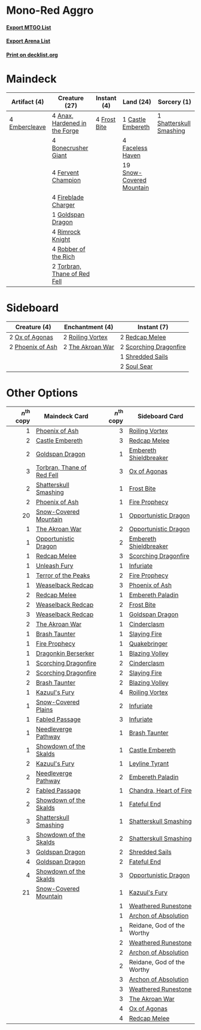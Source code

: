 # Mono-Red Aggro

#### [Export MTGO List](../collection/Mono-Red%20Aggro/Mono-Red%20Aggro.txt)
#### [Export Arena List](../collection/Mono-Red%20Aggro/Mono-Red%20Aggro_arena.txt)
#### [Print on decklist.org](http://decklist.org/?deckmain=4%09Anax,%20Hardened%20in%20the%20Forge%0A4%09Bonecrusher%20Giant%0A1%09Castle%20Embereth%0A4%09Embercleave%0A4%09Faceless%20Haven%0A4%09Fervent%20Champion%0A4%09Fireblade%20Charger%0A4%09Frost%20Bite%0A1%09Goldspan%20Dragon%0A4%09Rimrock%20Knight%0A4%09Robber%20of%20the%20Rich%0A1%09Shatterskull%20Smashing%0A19%09Snow-Covered%20Mountain%0A2%09Torbran,%20Thane%20of%20Red%20Fell&deckside=2%09Ox%20of%20Agonas%0A2%09Phoenix%20of%20Ash%0A2%09Redcap%20Melee%0A2%09Roiling%20Vortex%0A2%09Scorching%20Dragonfire%0A1%09Shredded%20Sails%0A2%09Soul%20Sear%0A2%09The%20Akroan%20War)
# Maindeck

|                                      Artifact (4)                                      |                                             Creature (27)                                              |                                      Instant (4)                                      |                                             Land (24)                                             |                                           Sorcery (1)                                            |
|----------------------------------------------------------------------------------------|--------------------------------------------------------------------------------------------------------|---------------------------------------------------------------------------------------|---------------------------------------------------------------------------------------------------|--------------------------------------------------------------------------------------------------|
|4 [Embercleave](http://gatherer.wizards.com/Pages/Card/Details.aspx?multiverseid=473082)|4 [Anax, Hardened in the Forge](http://gatherer.wizards.com/Pages/Card/Details.aspx?multiverseid=476376)|4 [Frost Bite](http://gatherer.wizards.com/Pages/Card/Details.aspx?multiverseid=503750)|1 [Castle Embereth](http://gatherer.wizards.com/Pages/Card/Details.aspx?multiverseid=473201)       |1 [Shatterskull Smashing](http://gatherer.wizards.com/Pages/Card/Details.aspx?multiverseid=491802)|
|                                                                                        |4 [Bonecrusher Giant](http://gatherer.wizards.com/Pages/Card/Details.aspx?multiverseid=473077)          |                                                                                       |4 [Faceless Haven](http://gatherer.wizards.com/Pages/Card/Details.aspx?multiverseid=503874)        |                                                                                                  |
|                                                                                        |4 [Fervent Champion](http://gatherer.wizards.com/Pages/Card/Details.aspx?multiverseid=473086)           |                                                                                       |19 [Snow-Covered Mountain](http://gatherer.wizards.com/Pages/Card/Details.aspx?multiverseid=121233)|                                                                                                  |
|                                                                                        |4 [Fireblade Charger](http://gatherer.wizards.com/Pages/Card/Details.aspx?multiverseid=491779)          |                                                                                       |                                                                                                   |                                                                                                  |
|                                                                                        |1 [Goldspan Dragon](http://gatherer.wizards.com/Pages/Card/Details.aspx?multiverseid=503751)            |                                                                                       |                                                                                                   |                                                                                                  |
|                                                                                        |4 [Rimrock Knight](http://gatherer.wizards.com/Pages/Card/Details.aspx?multiverseid=473099)             |                                                                                       |                                                                                                   |                                                                                                  |
|                                                                                        |4 [Robber of the Rich](http://gatherer.wizards.com/Pages/Card/Details.aspx?multiverseid=473100)         |                                                                                       |                                                                                                   |                                                                                                  |
|                                                                                        |2 [Torbran, Thane of Red Fell](http://gatherer.wizards.com/Pages/Card/Details.aspx?multiverseid=473109) |                                                                                       |                                                                                                   |                                                                                                  |


# Sideboard

|                                       Creature (4)                                        |                                      Enchantment (4)                                      |                                           Instant (7)                                           |
|-------------------------------------------------------------------------------------------|-------------------------------------------------------------------------------------------|-------------------------------------------------------------------------------------------------|
|2 [Ox of Agonas](http://gatherer.wizards.com/Pages/Card/Details.aspx?multiverseid=476398)  |2 [Roiling Vortex](http://gatherer.wizards.com/Pages/Card/Details.aspx?multiverseid=491797)|2 [Redcap Melee](http://gatherer.wizards.com/Pages/Card/Details.aspx?multiverseid=473097)        |
|2 [Phoenix of Ash](http://gatherer.wizards.com/Pages/Card/Details.aspx?multiverseid=476399)|2 [The Akroan War](http://gatherer.wizards.com/Pages/Card/Details.aspx?multiverseid=476375)|2 [Scorching Dragonfire](http://gatherer.wizards.com/Pages/Card/Details.aspx?multiverseid=473101)|
|                                                                                           |                                                                                           |1 [Shredded Sails](http://gatherer.wizards.com/Pages/Card/Details.aspx?multiverseid=479656)      |
|                                                                                           |                                                                                           |2 [Soul Sear](http://gatherer.wizards.com/Pages/Card/Details.aspx?multiverseid=485483)           |


# Other Options

|*n*<sup>th</sup> copy|                                            Maindeck Card                                            |*n*<sup>th</sup> copy|                                         Sideboard Card                                          |
|--------------------:|-----------------------------------------------------------------------------------------------------|--------------------:|-------------------------------------------------------------------------------------------------|
|                    1|[Phoenix of Ash](http://gatherer.wizards.com/Pages/Card/Details.aspx?multiverseid=476399)            |                    3|[Roiling Vortex](http://gatherer.wizards.com/Pages/Card/Details.aspx?multiverseid=491797)        |
|                    2|[Castle Embereth](http://gatherer.wizards.com/Pages/Card/Details.aspx?multiverseid=473201)           |                    3|[Redcap Melee](http://gatherer.wizards.com/Pages/Card/Details.aspx?multiverseid=473097)          |
|                    2|[Goldspan Dragon](http://gatherer.wizards.com/Pages/Card/Details.aspx?multiverseid=503751)           |                    1|[Embereth Shieldbreaker](http://gatherer.wizards.com/Pages/Card/Details.aspx?multiverseid=473084)|
|                    3|[Torbran, Thane of Red Fell](http://gatherer.wizards.com/Pages/Card/Details.aspx?multiverseid=473109)|                    3|[Ox of Agonas](http://gatherer.wizards.com/Pages/Card/Details.aspx?multiverseid=476398)          |
|                    2|[Shatterskull Smashing](http://gatherer.wizards.com/Pages/Card/Details.aspx?multiverseid=491802)     |                    1|[Frost Bite](http://gatherer.wizards.com/Pages/Card/Details.aspx?multiverseid=503750)            |
|                    2|[Phoenix of Ash](http://gatherer.wizards.com/Pages/Card/Details.aspx?multiverseid=476399)            |                    1|[Fire Prophecy](http://gatherer.wizards.com/Pages/Card/Details.aspx?multiverseid=479636)         |
|                   20|[Snow-Covered Mountain](http://gatherer.wizards.com/Pages/Card/Details.aspx?multiverseid=121233)     |                    1|[Opportunistic Dragon](http://gatherer.wizards.com/Pages/Card/Details.aspx?multiverseid=473095)  |
|                    1|[The Akroan War](http://gatherer.wizards.com/Pages/Card/Details.aspx?multiverseid=476375)            |                    2|[Opportunistic Dragon](http://gatherer.wizards.com/Pages/Card/Details.aspx?multiverseid=473095)  |
|                    1|[Opportunistic Dragon](http://gatherer.wizards.com/Pages/Card/Details.aspx?multiverseid=473095)      |                    2|[Embereth Shieldbreaker](http://gatherer.wizards.com/Pages/Card/Details.aspx?multiverseid=473084)|
|                    1|[Redcap Melee](http://gatherer.wizards.com/Pages/Card/Details.aspx?multiverseid=473097)              |                    3|[Scorching Dragonfire](http://gatherer.wizards.com/Pages/Card/Details.aspx?multiverseid=473101)  |
|                    1|[Unleash Fury](http://gatherer.wizards.com/Pages/Card/Details.aspx?multiverseid=485493)              |                    1|[Infuriate](http://gatherer.wizards.com/Pages/Card/Details.aspx?multiverseid=466899)             |
|                    1|[Terror of the Peaks](http://gatherer.wizards.com/Pages/Card/Details.aspx?multiverseid=485487)       |                    2|[Fire Prophecy](http://gatherer.wizards.com/Pages/Card/Details.aspx?multiverseid=479636)         |
|                    1|[Weaselback Redcap](http://gatherer.wizards.com/Pages/Card/Details.aspx?multiverseid=473110)         |                    3|[Phoenix of Ash](http://gatherer.wizards.com/Pages/Card/Details.aspx?multiverseid=476399)        |
|                    2|[Redcap Melee](http://gatherer.wizards.com/Pages/Card/Details.aspx?multiverseid=473097)              |                    1|[Embereth Paladin](http://gatherer.wizards.com/Pages/Card/Details.aspx?multiverseid=473083)      |
|                    2|[Weaselback Redcap](http://gatherer.wizards.com/Pages/Card/Details.aspx?multiverseid=473110)         |                    2|[Frost Bite](http://gatherer.wizards.com/Pages/Card/Details.aspx?multiverseid=503750)            |
|                    3|[Weaselback Redcap](http://gatherer.wizards.com/Pages/Card/Details.aspx?multiverseid=473110)         |                    1|[Goldspan Dragon](http://gatherer.wizards.com/Pages/Card/Details.aspx?multiverseid=503751)       |
|                    2|[The Akroan War](http://gatherer.wizards.com/Pages/Card/Details.aspx?multiverseid=476375)            |                    1|[Cinderclasm](http://gatherer.wizards.com/Pages/Card/Details.aspx?multiverseid=491776)           |
|                    1|[Brash Taunter](http://gatherer.wizards.com/Pages/Card/Details.aspx?multiverseid=485456)             |                    1|[Slaying Fire](http://gatherer.wizards.com/Pages/Card/Details.aspx?multiverseid=473105)          |
|                    1|[Fire Prophecy](http://gatherer.wizards.com/Pages/Card/Details.aspx?multiverseid=479636)             |                    1|[Quakebringer](http://gatherer.wizards.com/Pages/Card/Details.aspx?multiverseid=503757)          |
|                    1|[Dragonkin Berserker](http://gatherer.wizards.com/Pages/Card/Details.aspx?multiverseid=503743)       |                    1|[Blazing Volley](http://gatherer.wizards.com/Pages/Card/Details.aspx?multiverseid=426821)        |
|                    1|[Scorching Dragonfire](http://gatherer.wizards.com/Pages/Card/Details.aspx?multiverseid=473101)      |                    2|[Cinderclasm](http://gatherer.wizards.com/Pages/Card/Details.aspx?multiverseid=491776)           |
|                    2|[Scorching Dragonfire](http://gatherer.wizards.com/Pages/Card/Details.aspx?multiverseid=473101)      |                    2|[Slaying Fire](http://gatherer.wizards.com/Pages/Card/Details.aspx?multiverseid=473105)          |
|                    2|[Brash Taunter](http://gatherer.wizards.com/Pages/Card/Details.aspx?multiverseid=485456)             |                    2|[Blazing Volley](http://gatherer.wizards.com/Pages/Card/Details.aspx?multiverseid=426821)        |
|                    1|[Kazuul's Fury](http://gatherer.wizards.com/Pages/Card/Details.aspx?multiverseid=491786)             |                    4|[Roiling Vortex](http://gatherer.wizards.com/Pages/Card/Details.aspx?multiverseid=491797)        |
|                    1|[Snow-Covered Plains](http://gatherer.wizards.com/Pages/Card/Details.aspx?multiverseid=121267)       |                    2|[Infuriate](http://gatherer.wizards.com/Pages/Card/Details.aspx?multiverseid=466899)             |
|                    1|[Fabled Passage](http://gatherer.wizards.com/Pages/Card/Details.aspx?multiverseid=473206)            |                    3|[Infuriate](http://gatherer.wizards.com/Pages/Card/Details.aspx?multiverseid=466899)             |
|                    1|[Needleverge Pathway](http://gatherer.wizards.com/Pages/Card/Details.aspx?multiverseid=491918)       |                    1|[Brash Taunter](http://gatherer.wizards.com/Pages/Card/Details.aspx?multiverseid=485456)         |
|                    1|[Showdown of the Skalds](http://gatherer.wizards.com/Pages/Card/Details.aspx?multiverseid=503845)    |                    1|[Castle Embereth](http://gatherer.wizards.com/Pages/Card/Details.aspx?multiverseid=473201)       |
|                    2|[Kazuul's Fury](http://gatherer.wizards.com/Pages/Card/Details.aspx?multiverseid=491786)             |                    1|[Leyline Tyrant](http://gatherer.wizards.com/Pages/Card/Details.aspx?multiverseid=491788)        |
|                    2|[Needleverge Pathway](http://gatherer.wizards.com/Pages/Card/Details.aspx?multiverseid=491918)       |                    2|[Embereth Paladin](http://gatherer.wizards.com/Pages/Card/Details.aspx?multiverseid=473083)      |
|                    2|[Fabled Passage](http://gatherer.wizards.com/Pages/Card/Details.aspx?multiverseid=473206)            |                    1|[Chandra, Heart of Fire](http://gatherer.wizards.com/Pages/Card/Details.aspx?multiverseid=485458)|
|                    2|[Showdown of the Skalds](http://gatherer.wizards.com/Pages/Card/Details.aspx?multiverseid=503845)    |                    1|[Fateful End](http://gatherer.wizards.com/Pages/Card/Details.aspx?multiverseid=476384)           |
|                    3|[Shatterskull Smashing](http://gatherer.wizards.com/Pages/Card/Details.aspx?multiverseid=491802)     |                    1|[Shatterskull Smashing](http://gatherer.wizards.com/Pages/Card/Details.aspx?multiverseid=491802) |
|                    3|[Showdown of the Skalds](http://gatherer.wizards.com/Pages/Card/Details.aspx?multiverseid=503845)    |                    2|[Shatterskull Smashing](http://gatherer.wizards.com/Pages/Card/Details.aspx?multiverseid=491802) |
|                    3|[Goldspan Dragon](http://gatherer.wizards.com/Pages/Card/Details.aspx?multiverseid=503751)           |                    2|[Shredded Sails](http://gatherer.wizards.com/Pages/Card/Details.aspx?multiverseid=479656)        |
|                    4|[Goldspan Dragon](http://gatherer.wizards.com/Pages/Card/Details.aspx?multiverseid=503751)           |                    2|[Fateful End](http://gatherer.wizards.com/Pages/Card/Details.aspx?multiverseid=476384)           |
|                    4|[Showdown of the Skalds](http://gatherer.wizards.com/Pages/Card/Details.aspx?multiverseid=503845)    |                    3|[Opportunistic Dragon](http://gatherer.wizards.com/Pages/Card/Details.aspx?multiverseid=473095)  |
|                   21|[Snow-Covered Mountain](http://gatherer.wizards.com/Pages/Card/Details.aspx?multiverseid=121233)     |                    1|[Kazuul's Fury](http://gatherer.wizards.com/Pages/Card/Details.aspx?multiverseid=491786)         |
|                     |                                                                                                     |                    1|[Weathered Runestone](http://gatherer.wizards.com/Pages/Card/Details.aspx?multiverseid=503863)   |
|                     |                                                                                                     |                    1|[Archon of Absolution](http://gatherer.wizards.com/Pages/Card/Details.aspx?multiverseid=472965)  |
|                     |                                                                                                     |                    1|Reidane, God of the Worthy                                                                       |
|                     |                                                                                                     |                    2|[Weathered Runestone](http://gatherer.wizards.com/Pages/Card/Details.aspx?multiverseid=503863)   |
|                     |                                                                                                     |                    2|[Archon of Absolution](http://gatherer.wizards.com/Pages/Card/Details.aspx?multiverseid=472965)  |
|                     |                                                                                                     |                    2|Reidane, God of the Worthy                                                                       |
|                     |                                                                                                     |                    3|[Archon of Absolution](http://gatherer.wizards.com/Pages/Card/Details.aspx?multiverseid=472965)  |
|                     |                                                                                                     |                    3|[Weathered Runestone](http://gatherer.wizards.com/Pages/Card/Details.aspx?multiverseid=503863)   |
|                     |                                                                                                     |                    3|[The Akroan War](http://gatherer.wizards.com/Pages/Card/Details.aspx?multiverseid=476375)        |
|                     |                                                                                                     |                    4|[Ox of Agonas](http://gatherer.wizards.com/Pages/Card/Details.aspx?multiverseid=476398)          |
|                     |                                                                                                     |                    4|[Redcap Melee](http://gatherer.wizards.com/Pages/Card/Details.aspx?multiverseid=473097)          |

